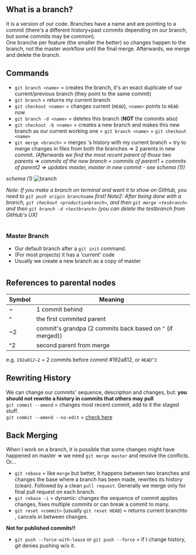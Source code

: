 ## What is a branch?
It is a version of our code. Branches have a name and are pointing to a commit (there's a different history+past commits depending on our branch, but some commits may be common).
<br>
One branche per feature (the smaller the better) so changes happen to the branch, not the master workflow until the final merge. Afterwards, we merge and delete the branch.

## Commands
- `git branch <name>` = creates the branch, it's an exact duplicate of our current/previous branch (they point to the same commit)
- `git branch` = returns my current branch
- `git checkout <name>` = changes current (`HEAD`), `<name>` points to `HEAD` now
- `git branch -d <name>` = deletes this branch (**NOT** the commits also)
- `git checkout -b <name>` = creates a new branch and makes this new branch as our current working one = `git branch <name>` + `git checkout <name>`
- `git merge <branch>` = merges <branch>'s history with my current branch + try to merge changes in files from both the branches => 2 parents in new commit. *(Afterwards we find the most recent parent of those two parents => commits of the new branch = commits of parent1 + commits of parent2 => updates master, master in new commit - see schema (1))*

*schema (1)*
![branch](https://user-images.githubusercontent.com/19435096/66163182-62b38500-e638-11e9-96a8-bc81d9ca43a4.jpg)

*Note: If you make a branch on terminal and want it to show on GitHub, you need to `git push origin branchname` first!*
*Note2: After being done with a branch, `git checkout <productionbranch>`, and then `git merge <tesbranch>` and then `git branch -d <testbranch>` (you can delete the testbranch from GitHub's UX)*
#

### Master Branch
- Our default branch after a `git init` command.
- (For most projects) it has a 'current' code
- Usually we create a new branch as a copy of master

#
## References to parental nodes
| Symbol  | Meaning                                            |
|----|------------------------------------------------------------|
| ~  | 1 commit behind                                            |
| ^  | the first commited parent                                  |
| ~2 | commit's grandpa (2 commits back based on `^` (if merged)) |
| ^2 | second parent from merge                                   |

e.g. `192a812~2` = 2 commits before commit #192a812, or `HEAD^2`

## Rewriting History
We can change our commits' sequence, description and changes, but: **you should not rewrite a history in commits that others may pull** <br>
`git commit --amend` = changes most recent commit, add to it the staged stuff.<br>
`git commit --amend --no-edit` = [check here](https://dev.to/lt0mm/comment/eo8)

## Back Merging
When I work on a branch, it is possible that some changes might have happened on master => we need `git merge master` and resolve the conflicts. Or...
- `git rebase` = like `merge` but better, it happens between two branches and changes the base where a branch has been made, rewrites its history (clean). Followed by a clean `pull request`. Generally we merge only for final pull request on each branch.
- `git rebase -i` = dynamic: changes the sequence of commit applies changes, fixes multiple commits or can break a commit to many.
- `git reset <commit>` (usually `git reset HEAD`) = returns current branchto <commit>, cancels in between changes.

**Not for published commits!!**

- `git push --force-with-lease` or `git push --force` = if I change history, git denies pushing w/o it.